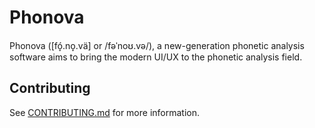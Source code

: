 # Phonova

Phonova (\[fó̞.no̞.vä\] or /fəˈnoʊ.və/), a new-generation phonetic analysis software aims to bring the modern UI/UX to the phonetic analysis field.

## Contributing

See [CONTRIBUTING.md](CONTRIBUTING.md) for more information.
